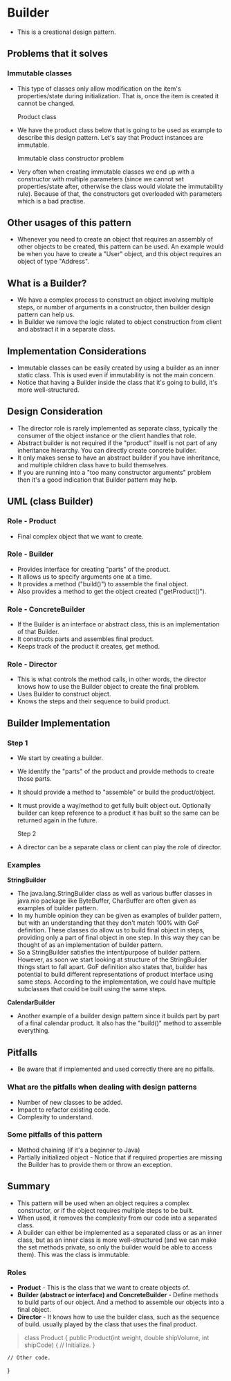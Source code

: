 # Builder

- This is a creational design pattern.


## Problems that it solves

### Immutable classes
- This type of classes only allow modification on the item's properties/state during initialization.
      That is, once the item is created it cannot be changed.

    Product class
- We have the product class below that is going to be used as example to describe this design pattern. Let's say
      that Product instances are immutable.

    Immutable class constructor problem
- Very often when creating immutable classes we end up with a constructor with multiple parameters (since we cannot
      set properties/state after, otherwise the class would violate the immutability rule). Because of that, the
      constructors get overloaded with parameters which is a bad practise.


## Other usages of this pattern
- Whenever you need to create an object that requires an assembly of other objects to be created, this pattern can
      be used. An example would be when you have to create a "User" object, and this object requires an object of type
      "Address".


## What is a Builder?
- We have a complex process to construct an object involving multiple steps, or number of arguments in a
      constructor, then builder design pattern can help us.
- In Builder we remove the logic related to object construction from client and abstract it in a separate class.


## Implementation Considerations

- Immutable classes can be easily created by using a builder as an inner static class. This is used even if
      immutability is not the main concern.
- Notice that having a Builder inside the class that it's going to build, it's more well-structured.


## Design Consideration
- The director role is rarely implemented as separate class, typically the consumer of the object instance or the
      client handles that role.
- Abstract builder is not required if the "product" itself is not part of any inheritance hierarchy. You can
      directly create concrete builder.
- It only makes sense to have an abstract builder if you have inheritance, and multiple children class have to
      build themselves.
- If you are running into a "too many constructor arguments" problem then it's a good indication that Builder
      pattern may help.


## UML (class Builder)

### Role - Product
- Final complex object that we want to create.

### Role - Builder
- Provides interface for creating "parts" of the product.
- It allows us to specify arguments one at a time.
- It provides a method ("build()") to assemble the final object.
- Also provides a method to get the object created ("getProduct()").

### Role - ConcreteBuilder
- If the Builder is an interface or abstract class, this is an implementation of that Builder.
- It constructs parts and assembles final product.
- Keeps track of the product it creates, get method.

### Role - Director
- This is what controls the method calls, in other words, the director knows how to use the Builder object to create
      the final problem.
- Uses Builder to construct object.
- Knows the steps and their sequence to build product.

## Builder Implementation

### Step 1
- We start by creating a builder.
- We identify the "parts" of the product and provide methods to create those parts.
- It should provide a method to "assemble" or build the product/object.
- It must provide a way/method to get fully built object out. Optionally builder can keep reference to a product
      it has built so the same can be returned again in the future.

    Step 2
- A director can be a separate class or client can play the role of director.


### Examples

**StringBuilder**
- The java.lang.StringBuilder class as well as various buffer classes in java.nio package like ByteBuffer,
      CharBuffer are often given as examples of builder pattern.
- In my humble opinion they can be given as examples of builder pattern, but with an understanding that they don't
      match 100% with GoF definition. These classes do allow us to build final object in steps, providing only a part
      of final object in one step. In this way they can be thought of as an implementation of builder pattern.
- So a StringBuilder satisfies the intent/purpose of builder pattern. However, as soon we start looking at structure
      of the StringBuilder things start to fall apart. GoF definition also states that, builder has potential to build
      different representations of product interface using same steps. According to the implementation, we could have
      multiple subclasses that could be built using the same steps.

**CalendarBuilder**
 - Another example of a builder design pattern since it builds part by part of a final calendar product. It also
       has the "build()" method to assemble everything.


## Pitfalls

- Be aware that if implemented and used correctly there are no pitfalls.


### What are the pitfalls when dealing with design patterns
- Number of new classes to be added.
- Impact to refactor existing code.
- Complexity to understand.


### Some pitfalls of this pattern
- Method chaining (if it's a beginner to Java)
- Partially initialized object - Notice that if required properties are missing the Builder has to provide them or
      throw an exception.


## Summary

- This pattern will be used when an object requires a complex constructor, or if the object requires multiple
  steps to be built.
- When used, it removes the complexity from our code into a separated class.
- A builder can either be implemented as a separated class or as an inner class, but as an inner class is more
  well-structured (and we can make the set methods private, so only the builder would be able to access them).
  This was the class is immutable.

### Roles
- **Product** - This is the class that we want to create objects of.
- **Builder (abstract or interface) and ConcreteBuilder** - Define methods to build parts of our object. And a method to
  assemble our objects into a final object.
- **Director** - It knows how to use the builder class, such as the sequence of build.
  usually played by the class that uses the final product.


> class Product
> {
>     public Product(int weight, double shipVolume, int shipCode)
>     {
>         // Initialize.
    }

    // Other code.
}